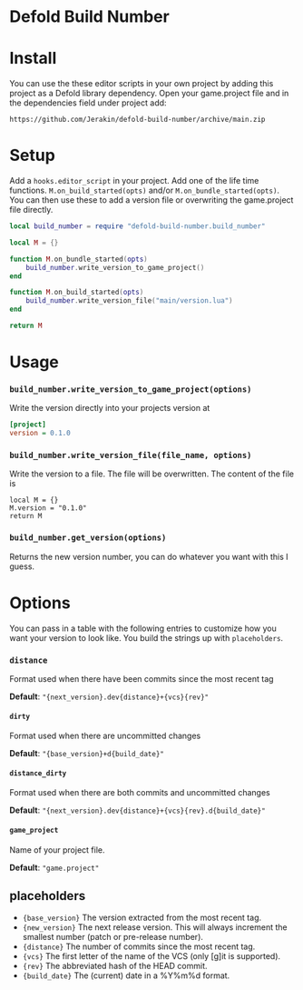 # Defold Build Number

# Install
You can use the these editor scripts in your own project by adding this project as a Defold library dependency. Open your game.project file and in the dependencies field under project add:

`https://github.com/Jerakin/defold-build-number/archive/main.zip`

# Setup

Add a `hooks.editor_script` in your project. Add one of the life time functions. 
`M.on_build_started(opts)` and/or `M.on_bundle_started(opts)`. You can then use these to
add a version file or overwriting the game.project file directly.

```lua
local build_number = require "defold-build-number.build_number"

local M = {}

function M.on_bundle_started(opts)
    build_number.write_version_to_game_project()
end

function M.on_build_started(opts)
    build_number.write_version_file("main/version.lua")
end

return M
```

# Usage

### `build_number.write_version_to_game_project(options)`
Write the version directly into your projects version at

```ini
[project]
version = 0.1.0
```

### `build_number.write_version_file(file_name, options)`
Write the version to a file. The file will be overwritten. The content of the file is 

```
local M = {}
M.version = "0.1.0"
return M
```

### `build_number.get_version(options)`
Returns the new version number, you can do whatever you want with this I guess.


# Options
You can pass in a table with the following entries to customize how you want your version to look like.
You build the strings up with `placeholders`.

### `distance`
Format used when there have been commits since the most recent tag

**Default**: 
`"{next_version}.dev{distance}+{vcs}{rev}"`

#### `dirty`
Format used when there are uncommitted changes

**Default**: 
`"{base_version}+d{build_date}"`

#### `distance_dirty`
Format used when there are both commits and uncommitted changes

**Default**: 
`"{next_version}.dev{distance}+{vcs}{rev}.d{build_date}"`

#### `game_project`
Name of your project file.

**Default**: 
`"game.project"`


## placeholders
* `{base_version}` The version extracted from the most recent tag.
* `{new_version}` The next release version. This will always increment the smallest number (patch or pre-release number).
* `{distance}` The number of commits since the most recent tag.
* `{vcs}` The first letter of the name of the VCS (only [g]it is supported).
* `{rev}` The abbreviated hash of the HEAD commit.
* `{build_date}` The (current) date in a %Y%m%d format.
